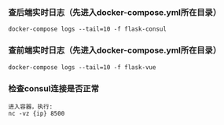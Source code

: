 ### 查后端实时日志（先进入docker-compose.yml所在目录）
```
docker-compose logs --tail=10 -f flask-consul
```
### 查前端实时日志（先进入docker-compose.yml所在目录）
```
docker-compose logs --tail=10 -f flask-vue
```
### 检查consul连接是否正常
```
进入容器，执行:
nc -vz {ip} 8500
```

